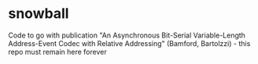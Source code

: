 # snowball
Code to go with publication "An Asynchronous Bit-Serial Variable-Length Address-Event Codec with Relative Addressing" (Bamford, Bartolzzi) - this repo must remain here forever
